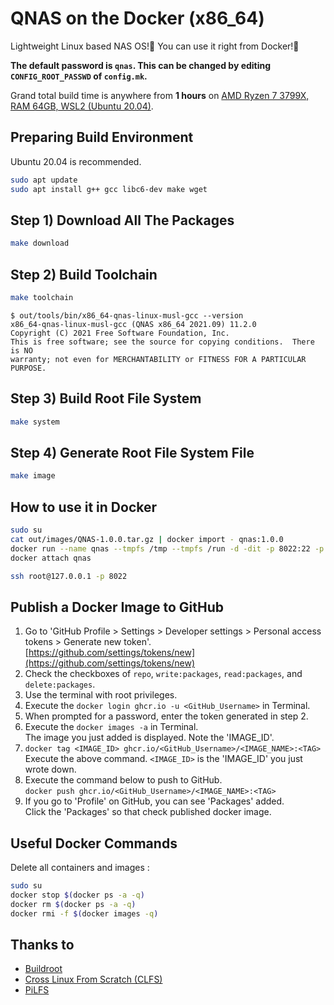 # QNAS on the Docker (x86_64)

Lightweight Linux based NAS OS!🐧 You can use it right from Docker!🐳

**The default password is `qnas`. This can be changed by editing `CONFIG_ROOT_PASSWD` of `config.mk`.**

Grand total build time is anywhere from **1 hours** on <u>AMD Ryzen 7 3799X, RAM 64GB, WSL2 (Ubuntu 20.04)</u>.

## Preparing Build Environment

Ubuntu 20.04 is recommended.

```bash
sudo apt update
sudo apt install g++ gcc libc6-dev make wget
```

## Step 1) Download All The Packages

```bash
make download
```

## Step 2) Build Toolchain

```bash
make toolchain
```

```
$ out/tools/bin/x86_64-qnas-linux-musl-gcc --version
x86_64-qnas-linux-musl-gcc (QNAS x86_64 2021.09) 11.2.0
Copyright (C) 2021 Free Software Foundation, Inc.
This is free software; see the source for copying conditions.  There is NO
warranty; not even for MERCHANTABILITY or FITNESS FOR A PARTICULAR PURPOSE.
```

## Step 3) Build Root File System

```bash
make system
```

## Step 4) Generate Root File System File

```bash
make image
```

## How to use it in Docker

```bash
sudo su
cat out/images/QNAS-1.0.0.tar.gz | docker import - qnas:1.0.0
docker run --name qnas --tmpfs /tmp --tmpfs /run -d -dit -p 8022:22 -p 8080:8080 -i -t --restart always qnas:1.0.0 /linuxrc
docker attach qnas
```

```bash
ssh root@127.0.0.1 -p 8022
```

## Publish a Docker Image to GitHub

1. Go to 'GitHub Profile > Settings > Developer settings > Personal access tokens > Generate new token'.  
   [https://github.com/settings/tokens/new](https://github.com/settings/tokens/new)
2. Check the checkboxes of `repo`, `write:packages`, `read:packages`, and `delete:packages`.
3. Use the terminal with root privileges.
4. Execute the `docker login ghcr.io -u <GitHub_Username>` in Terminal.
5. When prompted for a password, enter the token generated in step 2.
6. Execute the `docker images -a` in Terminal.  
   The image you just added is displayed. Note the 'IMAGE_ID'.
7. `docker tag <IMAGE_ID> ghcr.io/<GitHub_Username>/<IMAGE_NAME>:<TAG>`  
   Execute the above command. `<IMAGE_ID>` is the 'IMAGE_ID' you just wrote down.
8. Execute the command below to push to GitHub.  
   `docker push ghcr.io/<GitHub_Username>/<IMAGE_NAME>:<TAG>`
9. If you go to 'Profile' on GitHub, you can see 'Packages' added.  
   Click the 'Packages' so that check published docker image.

## Useful Docker Commands

Delete all containers and images :

```bash
sudo su
docker stop $(docker ps -a -q)
docker rm $(docker ps -a -q)
docker rmi -f $(docker images -q)
```

## Thanks to

- [Buildroot](https://buildroot.org)
- [Cross Linux From Scratch (CLFS)](http://clfs.org)
- [PiLFS](http://www.intestinate.com/pilfs/)
